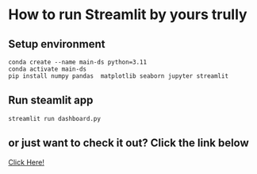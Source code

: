 # How to run Streamlit by yours trully
## Setup environment
```
conda create --name main-ds python=3.11
conda activate main-ds
pip install numpy pandas  matplotlib seaborn jupyter streamlit 
```

## Run steamlit app
```
streamlit run dashboard.py
```

## or just want to check it out? Click the link below

[Click Here!](https://project--dicoding-amiq.streamlit.app/)
